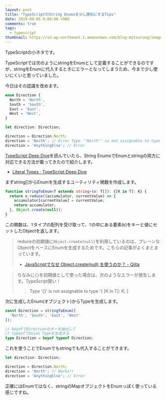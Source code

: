 ```yaml
---
layout: post
title: "TypeScriptのString Enumsを少し便利にするTips"
date: 2019-04-05 0:00:00 +900
comments: true
tags:
  - typescript
thumbnail: https://s3-ap-northeast-1.amazonaws.com/blog-mitsuruog/images/2019/typescript-string-enums-logo.png
---
```


TypeScriptの小ネタです。

TypeScriptでは次のようにstringをEnumとして定義することができるのですが、stringをEnumに代入するときにエラーとなってしまうため、今まで少し使いにくいと思っていました。

今日はその認識を改めます。

```ts
enum Direction {
  North = 'North',
  South = 'South',
  East = 'East',
  West = 'West',
} 

let direction: Direction;

direction = Direction.North;
direction = 'North'; // Error Type '"North"' is not assignable to type 'Direction'.
direction = 'AnythingElse'; // Error
```

[TypeScript Deep Dive](https://basarat.gitbooks.io/typescript/content/docs/types/literal-types.html)を読んでいたら、String EnumsでEnumとstringの両方に対応できる方法が載ってきたので紹介します。

- [Literal Types · TypeScript Deep Dive](https://basarat.gitbooks.io/typescript/content/docs/types/literal-types.html)

まずstring[]からEnumを生成するユーティリティ関数を作成します。

```ts
function stringToEnum<T extends string>(o: T[]): {[K in T]: K} {
  return o.reduce((accumulator, currentValue) => {
    accumulator[currentValue] = currentValue;
    return accumulator;
  }, Object.create(null));
}
```

この関数は、`T`タイプの配列を受け取って、`T`の中にある要素(`K`)をキーと値にセットしたObjectを返します。

> reduceの初期値に`Object.create(null)`を利用しているのは、プレーンなObjectをベースにEnumを生成するためです。こちらの記事がよくまとまっています。
> - [JavaScriptでなぜ Object\.create\(null\) を使うのか？ \- Qiita](https://qiita.com/tady/items/1215a801e178c98deb35)

> ちなみに`{}`を初期値として使った場合は、次のようなエラーが発生します。TypeScript賢い！
> > Type '{}' is not assignable to type '{ [K in T]: K; }

次に生成したEnum(オブジェクト)からTypeを生成します。

```ts
const Direction = stringToEnum([
  'North', 'South', 'East', 'West'
]);

// keyofでDirectionのキーを抽出して
// typeofでUnion Typeを生成する
type Direction = keyof typeof Direction;
```

これを使うことでEnumでもstringでも代入することができます。

```ts
let direction: Direction;

direction = Direction.North;
direction = 'North'; // Works!!
direction = 'AnythingElse'; // Error
```

正確にはEnumではなく、stringのMapオブジェクトをEnumっぽく使っている感じですね。

